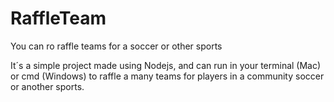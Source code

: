 # RaffleTeam
You can  ro raffle teams for a soccer or other sports

It´s a simple project made using Nodejs, and can run in your terminal (Mac) or cmd (Windows) to raffle a many teams for players in a community soccer or another sports. 
